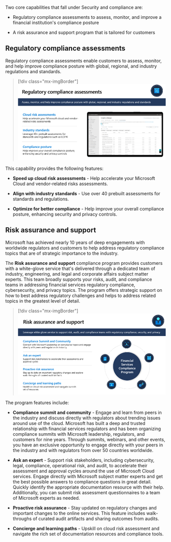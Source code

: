 Two core capabilities that fall under Security and compliance are: 

- Regulatory compliance assessments to assess, monitor, and improve a financial institution's compliance posture 

- A risk assurance and support program that is tailored for customers

## Regulatory compliance assessments

Regulatory compliance assessments enable customers to assess, monitor, and help improve compliance posture with global, regional, and industry regulations and standards.

> [!div class="mx-imgBorder"]
> [![Diagram of regulatory compliance assessments.](../media/regulatory-compliance-assessments.png)](../media/regulatory-compliance-assessments.png#lightbox)

This capability provides the following features:

-   **Speed up cloud risk assessments** - Help accelerate your Microsoft Cloud and vendor-related risks assessments.

-   **Align with industry standards** - Use over 40 prebuilt assessments for standards and regulations.

-   **Optimize for better compliance** - Help improve your overall compliance posture, enhancing security and privacy controls.

## Risk assurance and support

Microsoft has achieved nearly 10 years of deep engagements with worldwide regulators and customers to help address regulatory compliance topics that are of strategic importance to the industry.

The **Risk assurance and support** compliance program provides customers with a white-glove service that's delivered through a dedicated team of industry, engineering, and legal and corporate affairs subject matter experts. This team broadly supports your risks, audit, and compliance teams in addressing financial services regulatory compliance, cybersecurity, and privacy topics. The program offers strategic support on how to best address regulatory challenges and helps to address related topics in the greatest level of detail.

> [!div class="mx-imgBorder"]
> [![Diagram of risk assurance and support.](../media/risk-assurance-support.png)](../media/risk-assurance-support.png#lightbox)

The program features include:

-   **Compliance summit and community** - Engage and learn from peers in the industry and discuss directly with regulators about trending issues around use of the cloud. Microsoft has built a deep and trusted relationship with financial services regulators and has been organizing compliance summits with Microsoft leadership, regulators, and customers for nine years. Through summits, webinars, and other events, you have an exclusive opportunity to engage directly with your peers in the industry and with regulators from over 50 countries worldwide.

-   **Ask an expert** - Support risk stakeholders, including cybersecurity, legal, compliance, operational risk, and audit, to accelerate their assessment and approval cycles around the use of Microsoft Cloud services. Engage directly with Microsoft subject matter experts and get the best possible answers to compliance questions in great detail. Quickly identify the appropriate documentation resource with their help. Additionally, you can submit risk assessment questionnaires to a team of Microsoft experts as needed.

-   **Proactive risk assurance** - Stay updated on regulatory changes and important changes to the online services. This feature includes walk-throughs of curated audit artifacts and sharing outcomes from audits.

-   **Concierge and learning paths** - Upskill on cloud risk assessment and navigate the rich set of documentation resources and compliance tools.
